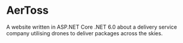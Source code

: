 # AerToss
A website written in ASP.NET Core .NET 6.0 about a delivery service company utilising drones to deliver packages across the skies.
